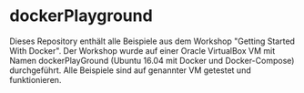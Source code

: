 # dockerPlayground

Dieses Repository enthält alle Beispiele aus dem Workshop "Getting Started With Docker". Der Workshop wurde auf einer Oracle VirtualBox VM mit Namen dockerPlayGround (Ubuntu 16.04 mit Docker und Docker-Compose) durchgeführt. Alle Beispiele sind auf genannter VM getestet und funktionieren.
